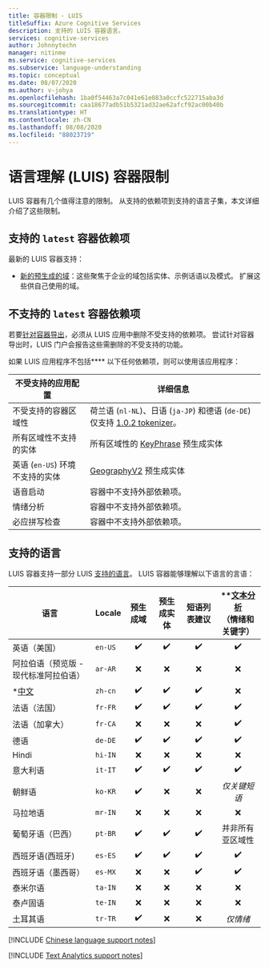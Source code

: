 ```yaml
---
title: 容器限制 - LUIS
titleSuffix: Azure Cognitive Services
description: 支持的 LUIS 容器语言。
services: cognitive-services
author: Johnnytechn
manager: nitinme
ms.service: cognitive-services
ms.subservice: language-understanding
ms.topic: conceptual
ms.date: 08/07/2020
ms.author: v-johya
ms.openlocfilehash: 1ba0f54463a7c041e61e083a0ccfc522715aba3d
ms.sourcegitcommit: caa18677adb51b5321ad32ae62afcf92ac00b40b
ms.translationtype: HT
ms.contentlocale: zh-CN
ms.lasthandoff: 08/08/2020
ms.locfileid: "88023719"
---
```

# <a name="language-understanding-luis-container-limitations"></a>语言理解 (LUIS) 容器限制

LUIS 容器有几个值得注意的限制。 从支持的依赖项到支持的语言子集，本文详细介绍了这些限制。

## <a name="supported-dependencies-for-latest-container"></a>支持的 `latest` 容器依赖项

最新的 LUIS 容器支持：

* [新的预生成的域](luis-reference-prebuilt-domains.md)：这些聚焦于企业的域包括实体、示例话语以及模式。 扩展这些供自己使用的域。

## <a name="unsupported-dependencies-for-latest-container"></a>不支持的 `latest` 容器依赖项

若要[针对容器导出](luis-container-howto.md#export-packaged-app-from-luis)，必须从 LUIS 应用中删除不受支持的依赖项。 尝试针对容器导出时，LUIS 门户会报告这些需删除的不受支持的功能。

如果 LUIS 应用程序不包括**** 以下任何依赖项，则可以使用该应用程序：

不受支持的应用配置|详细信息|
|--|--|
|不受支持的容器区域性| 荷兰语 (`nl-NL`)、日语 (`ja-JP`) 和德语 (`de-DE`) 仅支持 [1.0.2 tokenizer](luis-language-support.md)。|
|所有区域性不支持的实体|所有区域性的 [KeyPhrase](luis-reference-prebuilt-keyphrase.md) 预生成实体|
|英语 (`en-US`) 环境不支持的实体|[GeographyV2](luis-reference-prebuilt-geographyV2.md) 预生成实体|
|语音启动|容器中不支持外部依赖项。|
|情绪分析|容器中不支持外部依赖项。|
|必应拼写检查|容器中不支持外部依赖项。|

## <a name="languages-supported"></a>支持的语言

LUIS 容器支持一部分 LUIS [支持的语言](luis-language-support.md#languages-supported)。 LUIS 容器能够理解以下语言的言语：

| 语言 | Locale | 预生成域 | 预生成实体 | 短语列表建议 | \**[文本分析](../text-analytics/language-support.md)<br>（情绪和<br>关键字）|
|--|--|:--:|:--:|:--:|:--:|
| 英语（美国） | `en-US` | ✔️ | ✔️ | ✔️ | ✔️ |
| 阿拉伯语（预览版 - 现代标准阿拉伯语） |`ar-AR`|❌|❌|❌|❌|
| *[中文](#chinese-support-notes) |`zh-cn` | ✔️ | ✔️ | ✔️ | ❌ |
| 法语（法国） |`fr-FR` | ✔️ | ✔️ | ✔️ | ✔️ |
| 法语（加拿大） |`fr-CA` | ❌ | ❌ | ❌ | ✔️ |
| 德语 |`de-DE` | ✔️ | ✔️ | ✔️ | ✔️ |
| Hindi | `hi-IN`| ❌ | ❌ | ❌ | ❌ |
| 意大利语 |`it-IT` | ✔️ | ✔️ | ✔️ | ✔️ |
| 朝鲜语 |`ko-KR` | ✔️ | ❌ | ❌ | *仅关键短语* |
| 马拉地语 | `mr-IN`|❌|❌|❌|❌|
| 葡萄牙语（巴西） |`pt-BR` | ✔️ | ✔️ | ✔️ | 并非所有亚区域性 |
| 西班牙语(西班牙) |`es-ES` | ✔️ | ✔️ |✔️|✔️|
| 西班牙语（墨西哥）|`es-MX` | ❌ | ❌ |✔️|✔️|
| 泰米尔语 | `ta-IN`|❌|❌|❌|❌|
| 泰卢固语 | `te-IN`|❌|❌|❌|❌|
| 土耳其语 | `tr-TR` |✔️| ❌ | ❌ | *仅情绪* |

[!INCLUDE [Chinese language support notes](includes/chinese-language-support-notes.md)]

[!INCLUDE [Text Analytics support notes](includes/text-analytics-support-notes.md)]

